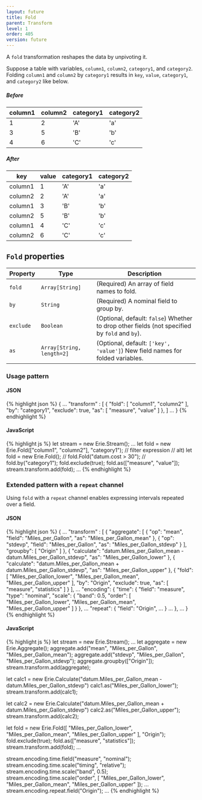 ```yaml
---
layout: future
title: Fold
parent: Transform
level: 1
order: 405
version: future
---
```


A `fold` transformation reshapes the data by unpivoting it.

Suppose a table with variables, `column1`, `column2`, `category1`, and `category2`.
Folding `column1` and `column2` by `category1` results in `key`, `value`, `category1`, and `category2` like below.

##### Before

| column1 | column2 | category1 | category2 |
| ------- | ------- | --------- | --------- |
| 1 | 2 | 'A' | 'a' |
| 3 | 5 | 'B' | 'b' |
| 4 | 6 | 'C' | 'c' |

##### After

| key | value | category1 | category2 |
| --- | ----- | --------- | --------- |
| column1 | 1 | 'A' | 'a' |
| column2 | 2 | 'A' | 'a' |
| column1 | 3 | 'B' | 'b' |
| column2 | 5 | 'B' | 'b' |
| column1 | 4 | 'C' | 'c' |
| column2 | 6 | 'C' | 'c' |

## `Fold` properties

| Property | Type | Description |
| -------- | ---- | ----------- |
| `fold` | `Array[String]` | (Required) An array of field names to fold. |
| `by` | `String` | (Required) A nominal field to group by. |
| `exclude` | `Boolean` | (Optional, default: `false`) Whether to drop other fields (not specified by `fold` and `by`). |
| `as` | `Array[String, length=2]` | (Optional, default: `['key', 'value']`) New field names for folded variables. |

### Usage pattern

<code-groups>
<code-group>
<h4>JSON</h4>
{% highlight json %}
{
  ...
  "transform" : [
    {
      "fold": [
        "column1", "column2"
      ],
      "by": "category1",
      "exclude": true,
      "as": [
        "measure", "value"
      ]
    },
  ]
  ...
}
{% endhighlight %}
</code-group>
<code-group>
<h4>JavaScript</h4>
{% highlight js %}
let stream = new Erie.Stream();
...
let fold = new Erie.Fold(["column1", "column2"], "category1"); // filter expression
// alt) let fold = new Erie.Fold();
//      fold.Fold("datum.cost > 30");
//      fold.by("category1");
fold.exclude(true);
fold.as(["measure", "value"]);
stream.transform.add(fold);
...
{% endhighlight %}
</code-group>
</code-groups>

### Extended pattern with a `repeat` channel

Using `fold` with a `repeat` channel enables expressing intervals repeated over a field.

<code-groups>
<code-group>
<h4>JSON</h4>
{% highlight json %}
{
  ...
  "transform" : [
    {
      "aggregate": [
        {
          "op": "mean",
          "field": "Miles_per_Gallon",
          "as": "Miles_per_Gallon_mean"
        },
        {
          "op": "stdevp",
          "field": "Miles_per_Gallon",
          "as": "Miles_per_Gallon_stdevp"
        }
      ],
      "groupby": [
        "Origin"
      ]
    },
    {
      "calculate": "datum.Miles_per_Gallon_mean - datum.Miles_per_Gallon_stdevp",
      "as": "Miles_per_Gallon_lower"
    },
    {
      "calculate": "datum.Miles_per_Gallon_mean + datum.Miles_per_Gallon_stdevp",
      "as": "Miles_per_Gallon_upper"
    },
    {
      "fold": [
        "Miles_per_Gallon_lower",
        "Miles_per_Gallon_mean",
        "Miles_per_Gallon_upper"
      ],
      "by": "Origin",
      "exclude": true,
      "as": [
        "measure",
        "statistics"
      ]
    }
  ],
  ...
  "encoding": {
    "time": {
      "field": "measure",
      "type": "nominal",
      "scale": {
        "band": 0.5,
        "order": [
          "Miles_per_Gallon_lower",
          "Miles_per_Gallon_mean",
          "Miles_per_Gallon_upper"
        ]
      }
    },
    ...
    "repeat": {
      "field": "Origin",
      ...
    }
    ...
  },
  ...
}
{% endhighlight %}
</code-group>
<code-group>
<h4>JavaScript</h4>
{% highlight js %}
let stream = new Erie.Stream();
...
let aggregate = new Erie.Aggregate();
aggregate.add("mean", "Miles_per_Gallon", "Miles_per_Gallon_mean");
aggregate.add("stdevp", "Miles_per_Gallon", "Miles_per_Gallon_stdevp");
aggregate.groupby(["Origin"]);
stream.transform.add(aggregate);

let calc1 = new Erie.Calculate("datum.Miles_per_Gallon_mean - datum.Miles_per_Gallon_stdevp")
calc1.as("Miles_per_Gallon_lower");
stream.transform.add(calc1);

let calc2 = new Erie.Calculate("datum.Miles_per_Gallon_mean + datum.Miles_per_Gallon_stdevp")
calc2.as("Miles_per_Gallon_upper");
stream.transform.add(calc2);

let fold = new Erie.Fold([
  "Miles_per_Gallon_lower",
  "Miles_per_Gallon_mean",
  "Miles_per_Gallon_upper"
], "Origin");
fold.exclude(true);
fold.as(["measure", "statistics"]);
stream.transform.add(fold);
...

stream.encoding.time.field("measure", "nominal");
stream.encoding.time.scale("timing", "relative");
stream.encoding.time.scale("band", 0.5);
stream.encoding.time.scale("order", [
  "Miles_per_Gallon_lower",
  "Miles_per_Gallon_mean",
  "Miles_per_Gallon_upper"
]);
...
stream.encoding.repeat.field("Origin");
...
{% endhighlight %}
</code-group>
</code-groups>
